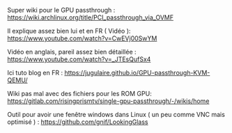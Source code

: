 Super wiki pour le GPU passthrough :
https://wiki.archlinux.org/title/PCI_passthrough_via_OVMF

Il explique assez bien lui et en FR ( Vidéo ):
https://www.youtube.com/watch?v=CwEVj00SwYM

Vidéo en anglais, pareil assez bien détaillée :
https://www.youtube.com/watch?v=_JTEsQufSx4

Ici tuto blog en FR :
https://jugulaire.github.io/GPU-passthrough-KVM-QEMU/

Wiki pas mal avec des fichiers pour les ROM GPU:
https://gitlab.com/risingprismtv/single-gpu-passthrough/-/wikis/home

Outil pour avoir une fenêtre windows dans Linux ( un peu comme VNC mais optimisé ) :
https://github.com/gnif/LookingGlass
